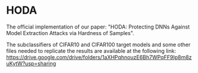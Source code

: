 # HODA
The official implementation of our paper: "HODA: Protecting DNNs Against Model Extraction Attacks via Hardness of Samples".

The subclassifiers of CIFAR10 and CIFAR100 target models and some other files needed to replicate the results are available at the following link:
https://drive.google.com/drive/folders/1aXHPqhnouzE6Bh7WPqFF9Ip8m8zuKytW?usp=sharing

